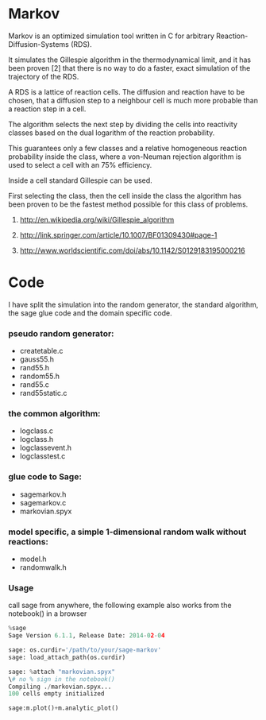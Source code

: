 # Markov 
Markov is an optimized simulation tool written in C for arbitrary 
Reaction-Diffusion-Systems (RDS).

It simulates the Gillespie algorithm in the thermodynamical limit, 
and it has been proven [2] that there is no way to do a faster, 
exact simulation of the trajectory of the RDS.

A RDS is a lattice of reaction cells. The diffusion and reaction 
have to be chosen, that a diffusion step to a neighbour cell 
is much more probable than a reaction step in a cell.

The algorithm selects the next step by dividing the cells into reactivity 
classes based on the dual logarithm of the reaction probability.

This guarantees only a few classes and a relative homogeneous 
reaction probability inside the class, where a von-Neuman rejection 
algorithm is used to select a cell with an 75% efficiency.

Inside a cell standard Gillespie can be used.

First selecting the class, then the cell inside the class the 
algorithm has been proven to be the fastest method possible for
this class of problems.

1.  http://en.wikipedia.org/wiki/Gillespie_algorithm

2.  http://link.springer.com/article/10.1007/BF01309430#page-1

3.  http://www.worldscientific.com/doi/abs/10.1142/S0129183195000216

# Code
I have split the simulation into the random generator, the standard algorithm, 
the sage glue code and the domain specific code.

### pseudo random generator:
-    createtable.c 
-    gauss55.h
-    rand55.h 
-    random55.h 
-    rand55.c
-    rand55static.c

### the common algorithm:
-    logclass.c 
-    logclass.h
-    logclassevent.h
-    logclasstest.c  

### glue code to Sage:
-   sagemarkov.h
-   sagemarkov.c
-   markovian.spyx     

### model specific, a simple 1-dimensional random walk without reactions:
-   model.h
-   randomwalk.h

### Usage

call sage from anywhere, the following example also works from the 
notebook() in a browser


```python
%sage
Sage Version 6.1.1, Release Date: 2014-02-04

sage: os.curdir='/path/to/your/sage-markov' 
sage: load_attach_path(os.curdir) 

sage: %attach "markovian.spyx"
\# no % sign in the notebook()
Compiling ./markovian.spyx...
100 cells empty initialized

sage:m.plot()+m.analytic_plot()
```
   <picture pops up>

